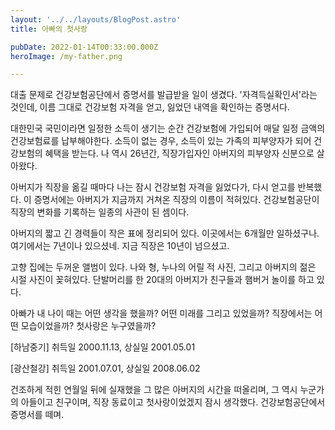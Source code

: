 ```yaml
---
layout: '../../layouts/BlogPost.astro'
title: 아빠의 첫사랑

pubDate: 2022-01-14T00:33:00.000Z
heroImage: /my-father.png

---
```


대출 문제로 건강보험공단에서 증명서를 발급받을 일이 생겼다. '자격득실확인서'라는 것인데, 이름 그대로 건강보험 자격을 얻고, 잃었던 내역을 확인하는 증명서다.

대한민국 국민이라면 일정한 소득이 생기는 순간 건강보험에 가입되어 매달 일정 금액의 건강보험료를 납부해야한다. 소득이 없는 경우, 소득이 있는 가족의 피부양자가 되어 건강보험의 혜택을 받는다. 나 역시 26년간, 직장가입자인 아버지의 피부양자 신분으로 살아왔다.

아버지가 직장을 옮길 때마다 나는 잠시 건강보험 자격을 잃었다가, 다시 얻고를 반복했다. 이 증명서에는 아버지가 지금까지 거쳐온 직장의 이름이 적혀있다. 건강보험공단이 직장의 변화를 기록하는 일종의 사관이 된 셈이다.

아버지의 짧고 긴 경력들이 작은 표에 정리되어 있다. 이곳에서는 6개월만 일하셨구나. 여기에서는 7년이나 있으셨네. 지금 직장은 10년이 넘으셨고.

고향 집에는 두꺼운 앨범이 있다. 나와 형, 누나의 어릴 적 사진, 그리고 아버지의 젊은 시절 사진이 꽂혀있다. 단발머리를 한 20대의 아버지가 친구들과 햄버거 놀이를 하고 있다.

아빠가 내 나이 때는 어떤 생각을 했을까? 어떤 미래를 그리고 있었을까? 직장에서는 어떤 모습이었을까? 첫사랑은 누구였을까?

[하남중기] 취득일 2000.11.13, 상실일 2001.05.01

[광산철강] 취득일 2001.07.01, 상실일 2008.06.02

건조하게 적힌 연월일 뒤에 실재했을 그 많은 아버지의 시간을 떠올리며, 그 역시 누군가의 아들이고 친구이며, 직장 동료이고 첫사랑이었겠지 잠시 생각했다. 건강보험공단에서 증명서를 떼며.
